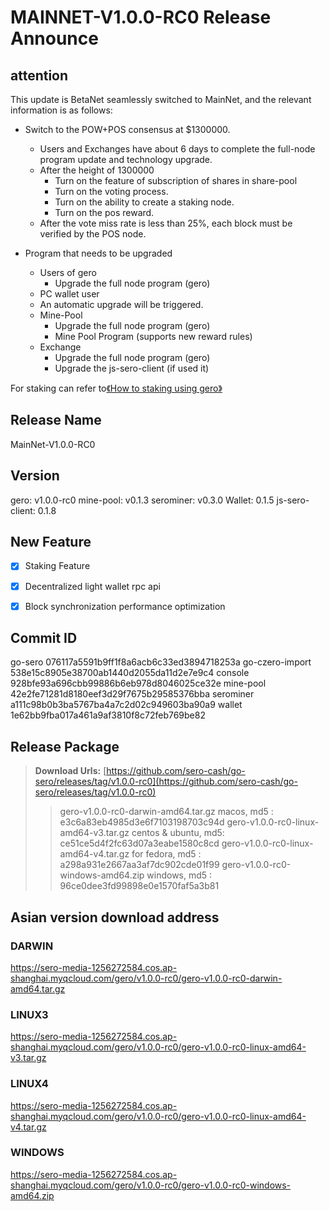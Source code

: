 # MAINNET-V1.0.0-RC0 Release Announce

## attention

This update is BetaNet seamlessly switched to MainNet, and the relevant information is as follows:

- Switch to the POW+POS consensus at $1300000.
  - Users and Exchanges have about 6 days to complete the full-node program update and technology upgrade.
  - After the height of 1300000
    - Turn on the feature of  subscription of shares in share-pool
    - Turn on  the voting process.
    - Turn on the ability to create a staking node.
    - Turn on the pos reward.
  - After the vote miss rate is less than 25%, each block must be verified by the POS node.

- Program that needs to be upgraded
  - Users of gero
    - Upgrade the full node program (gero)
  -  PC wallet user
    - An automatic upgrade will be triggered.
  - Mine-Pool
    - Upgrade the full node program (gero)
    - Mine Pool Program (supports new reward rules)
  - Exchange
    - Upgrade the full node program (gero)
    - Upgrade the js-sero-client (if used it)



For staking can refer to[《How to staking using gero》](?file=Tutorial/how-to-staking-using-gero)



## Release Name

MainNet-V1.0.0-RC0



## Version

gero: v1.0.0-rc0
mine-pool: v0.1.3
serominer: v0.3.0
Wallet: 0.1.5
js-sero-client: 0.1.8



## New Feature

- [x] Staking Feature
- [x] Decentralized light wallet rpc api
- [x] Block synchronization performance optimization



## Commit ID

go-sero                   076117a5591b9ff1f8a6acb6c33ed3894718253a
go-czero-import   538e15c8905e38700ab1440d2055da11d2e7e9c4
console                  928bfe93a696cbb99886b6eb978d8046025ce32e
mine-pool             42e2fe71281d8180eef3d29f7675b29585376bba
serominer             a111c98b0b3ba5767ba4a7c2d02c949603ba90a9
wallet                     1e62bb9fba017a461a9af3810f8c72feb769be82



## Release Package

> **Download Urls:**
> [https://github.com/sero-cash/go-sero/releases/tag/v1.0.0-rc0](https://github.com/sero-cash/go-sero/releases/tag/v1.0.0-rc0)
>
> > gero-v1.0.0-rc0-darwin-amd64.tar.gz  macos,  md5 : e3c6a83eb4985d3e6f7103198703c94d
> > gero-v1.0.0-rc0-linux-amd64-v3.tar.gz  centos & ubuntu, md5: ce51ce5d4f2fc63d07a3eabe1580c8cd
> > gero-v1.0.0-rc0-linux-amd64-v4.tar.gz  for fedora, md5 : a298a931e2667aa3af7dc902cde01f99
> > gero-v1.0.0-rc0-windows-amd64.zip  windows, md5 : 96ce0dee3fd99898e0e1570faf5a3b81



## Asian version download address



### DARWIN

<https://sero-media-1256272584.cos.ap-shanghai.myqcloud.com/gero/v1.0.0-rc0/gero-v1.0.0-rc0-darwin-amd64.tar.gz>

### LINUX3

<https://sero-media-1256272584.cos.ap-shanghai.myqcloud.com/gero/v1.0.0-rc0/gero-v1.0.0-rc0-linux-amd64-v3.tar.gz>

### LINUX4

<https://sero-media-1256272584.cos.ap-shanghai.myqcloud.com/gero/v1.0.0-rc0/gero-v1.0.0-rc0-linux-amd64-v4.tar.gz>

### WINDOWS

<https://sero-media-1256272584.cos.ap-shanghai.myqcloud.com/gero/v1.0.0-rc0/gero-v1.0.0-rc0-windows-amd64.zip>